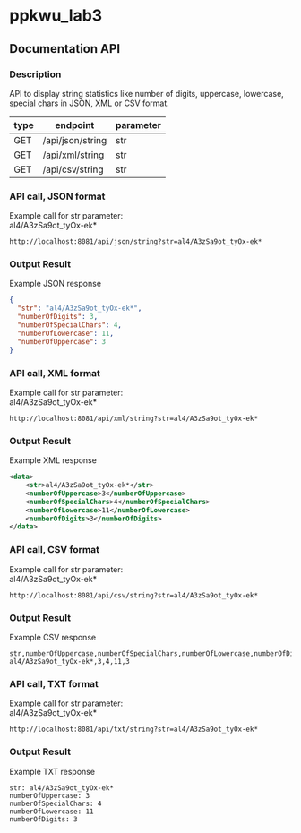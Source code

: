 # ppkwu_lab3
## Documentation API

### Description
API to display string statistics like number of digits, uppercase, lowercase, special chars in JSON, XML or CSV format.

|type|endpoint|parameter|
|---|---|---|
|GET|/api/json/string|str|
|GET|/api/xml/string|str|
|GET|/api/csv/string|str|

### API call, JSON format
Example call for str parameter:<br>
al4/A3zSa9ot_tyOx-ek*
```
http://localhost:8081/api/json/string?str=al4/A3zSa9ot_tyOx-ek*
```
### Output Result
Example JSON response
```json
{
  "str": "al4/A3zSa9ot_tyOx-ek*",
  "numberOfDigits": 3,
  "numberOfSpecialChars": 4,
  "numberOfLowercase": 11,
  "numberOfUppercase": 3
}
```

### API call, XML format
Example call for str parameter:<br>
al4/A3zSa9ot_tyOx-ek*
```
http://localhost:8081/api/xml/string?str=al4/A3zSa9ot_tyOx-ek*
```
### Output Result
Example XML response
```xml
<data>
    <str>al4/A3zSa9ot_tyOx-ek*</str>
    <numberOfUppercase>3</numberOfUppercase>
    <numberOfSpecialChars>4</numberOfSpecialChars>
    <numberOfLowercase>11</numberOfLowercase>
    <numberOfDigits>3</numberOfDigits>
</data>
```

### API call, CSV format
Example call for str parameter:<br>
al4/A3zSa9ot_tyOx-ek*
```
http://localhost:8081/api/csv/string?str=al4/A3zSa9ot_tyOx-ek*
```
### Output Result
Example CSV response
```
str,numberOfUppercase,numberOfSpecialChars,numberOfLowercase,numberOfDigits
al4/A3zSa9ot_tyOx-ek*,3,4,11,3
```

### API call, TXT format
Example call for str parameter:<br>
al4/A3zSa9ot_tyOx-ek*
```
http://localhost:8081/api/txt/string?str=al4/A3zSa9ot_tyOx-ek*
```
### Output Result
Example TXT response
```
str: al4/A3zSa9ot_tyOx-ek*
numberOfUppercase: 3
numberOfSpecialChars: 4
numberOfLowercase: 11
numberOfDigits: 3
```